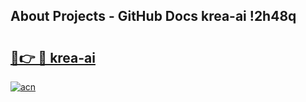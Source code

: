 ## About Projects - GitHub Docs krea-ai !2h48q

# <h2><a href="https://andorid.site?title=krea-ai&ref=13PRO">🔗👉 🔴 krea-ai</a></h2>

[![acn](https://github.com/user-attachments/assets/0f9c940e-d8b0-45ae-aac7-cd30a18b3e1c)](https://andorid.site?title=krea-ai&ref=13PRO)

